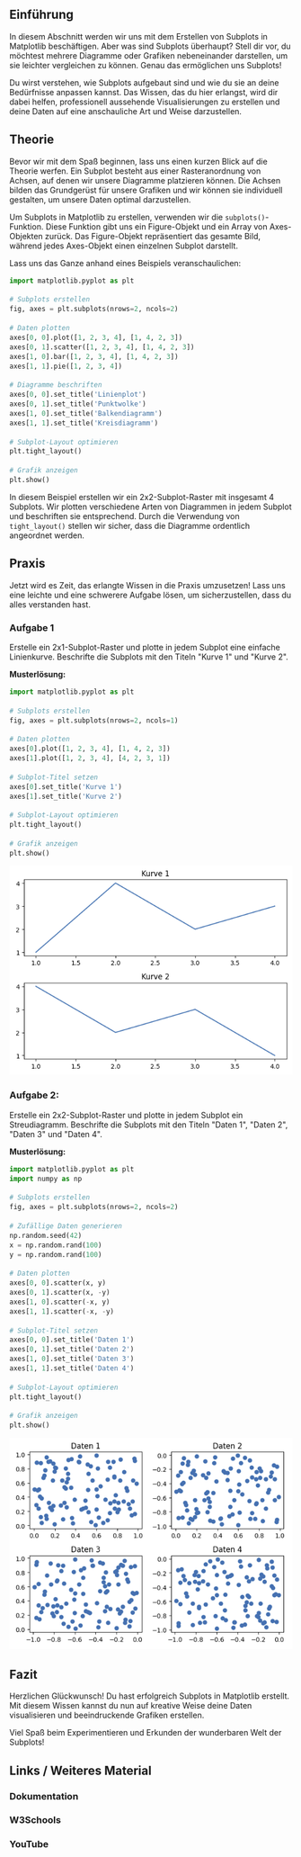 ## Einführung

In diesem Abschnitt werden wir uns mit dem Erstellen von Subplots in Matplotlib beschäftigen. Aber was sind Subplots überhaupt? Stell dir vor, du möchtest mehrere Diagramme oder Grafiken nebeneinander darstellen, um sie leichter vergleichen zu können. Genau das ermöglichen uns Subplots!

Du wirst verstehen, wie Subplots aufgebaut sind und wie du sie an deine Bedürfnisse anpassen kannst. Das Wissen, das du hier erlangst, wird dir dabei helfen, professionell aussehende Visualisierungen zu erstellen und deine Daten auf eine anschauliche Art und Weise darzustellen.

## Theorie

Bevor wir mit dem Spaß beginnen, lass uns einen kurzen Blick auf die Theorie werfen. Ein Subplot besteht aus einer Rasteranordnung von Achsen, auf denen wir unsere Diagramme platzieren können. Die Achsen bilden das Grundgerüst für unsere Grafiken und wir können sie individuell gestalten, um unsere Daten optimal darzustellen.

Um Subplots in Matplotlib zu erstellen, verwenden wir die `subplots()`-Funktion. Diese Funktion gibt uns ein Figure-Objekt und ein Array von Axes-Objekten zurück. Das Figure-Objekt repräsentiert das gesamte Bild, während jedes Axes-Objekt einen einzelnen Subplot darstellt.

Lass uns das Ganze anhand eines Beispiels veranschaulichen:

```python
import matplotlib.pyplot as plt

# Subplots erstellen
fig, axes = plt.subplots(nrows=2, ncols=2)

# Daten plotten
axes[0, 0].plot([1, 2, 3, 4], [1, 4, 2, 3])
axes[0, 1].scatter([1, 2, 3, 4], [1, 4, 2, 3])
axes[1, 0].bar([1, 2, 3, 4], [1, 4, 2, 3])
axes[1, 1].pie([1, 2, 3, 4])

# Diagramme beschriften
axes[0, 0].set_title('Linienplot')
axes[0, 1].set_title('Punktwolke')
axes[1, 0].set_title('Balkendiagramm')
axes[1, 1].set_title('Kreisdiagramm')

# Subplot-Layout optimieren
plt.tight_layout()

# Grafik anzeigen
plt.show()
```

In diesem Beispiel erstellen wir ein 2x2-Subplot-Raster mit insgesamt 4 Subplots. Wir plotten verschiedene Arten von Diagrammen in jedem Subplot und beschriften sie entsprechend. Durch die Verwendung von `tight_layout()` stellen wir sicher, dass die Diagramme ordentlich angeordnet werden.

## Praxis

Jetzt wird es Zeit, das erlangte Wissen in die Praxis umzusetzen! Lass uns eine leichte und eine schwerere Aufgabe lösen, um sicherzustellen, dass du alles verstanden hast.

### Aufgabe 1

Erstelle ein 2x1-Subplot-Raster und plotte in jedem Subplot eine einfache Linienkurve. Beschrifte die Subplots mit den Titeln "Kurve 1" und "Kurve 2".

**Musterlösung:**

```python
import matplotlib.pyplot as plt

# Subplots erstellen
fig, axes = plt.subplots(nrows=2, ncols=1)

# Daten plotten
axes[0].plot([1, 2, 3, 4], [1, 4, 2, 3])
axes[1].plot([1, 2, 3, 4], [4, 2, 3, 1])

# Subplot-Titel setzen
axes[0].set_title('Kurve 1')
axes[1].set_title('Kurve 2')

# Subplot-Layout optimieren
plt.tight_layout()

# Grafik anzeigen
plt.show()
```

![](https://github.com/janehlenb/Projektarbeit-ChatGPT-Python/blob/main/Images/Darstellung/Subplots_und_mehrere_Achsen/Erstellen_von_Subplots/ms_aufgabe1.png)

### Aufgabe 2:

Erstelle ein 2x2-Subplot-Raster und plotte in jedem Subplot ein Streudiagramm. Beschrifte die Subplots mit den Titeln "Daten 1", "Daten 2", "Daten 3" und "Daten 4".

**Musterlösung:**

```python
import matplotlib.pyplot as plt
import numpy as np

# Subplots erstellen
fig, axes = plt.subplots(nrows=2, ncols=2)

# Zufällige Daten generieren
np.random.seed(42)
x = np.random.rand(100)
y = np.random.rand(100)

# Daten plotten
axes[0, 0].scatter(x, y)
axes[0, 1].scatter(x, -y)
axes[1, 0].scatter(-x, y)
axes[1, 1].scatter(-x, -y)

# Subplot-Titel setzen
axes[0, 0].set_title('Daten 1')
axes[0, 1].set_title('Daten 2')
axes[1, 0].set_title('Daten 3')
axes[1, 1].set_title('Daten 4')

# Subplot-Layout optimieren
plt.tight_layout()

# Grafik anzeigen
plt.show()
```

![](https://github.com/janehlenb/Projektarbeit-ChatGPT-Python/blob/main/Images/Darstellung/Subplots_und_mehrere_Achsen/Erstellen_von_Subplots/ms_aufgabe2.png)

## Fazit
Herzlichen Glückwunsch! Du hast erfolgreich Subplots in Matplotlib erstellt. Mit diesem Wissen kannst du nun auf kreative Weise deine Daten visualisieren und beeindruckende Grafiken erstellen.

Viel Spaß beim Experimentieren und Erkunden der wunderbaren Welt der Subplots!

## Links / Weiteres Material
### Dokumentation
### W3Schools
### YouTube